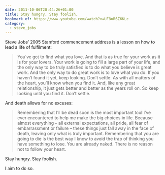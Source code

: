 ```yaml
---
date: 2011-10-06T20:44:26+01:00
title: Stay hungry. Stay foolish.
bookmark_of: https://www.youtube.com/watch?v=UF8uR6Z6KLc
category:
  - steve_jobs
---
```


Steve Jobs’ 2005 Stanford commencement address is a lesson on how to lead a life of fulfilment:

> You’ve got to find what you love. And that is as true for your work as it is for your lovers. Your work is going to fill a large part of your life, and the only way to be truly satisfied is to do what you believe is great work. And the only way to do great work is to love what you do. If you haven’t found it yet, keep looking. Don’t settle. As with all matters of the heart, you’ll know when you find it. And, like any great relationship, it just gets better and better as the years roll on. So keep looking until you find it. Don’t settle.

And death allows for no excuses:

> Remembering that I’ll be dead soon is the most important tool I’ve ever encountered to help me make the big choices in life. Because almost everything – all external expectations, all pride, all fear of embarrassment or failure – these things just fall away in the face of death, leaving only what is truly important. Remembering that you are going to die is the best way I know to avoid the trap of thinking you have something to lose. You are already naked. There is no reason not to follow your heart.

Stay hungry. Stay foolish.

I aim to do so.
